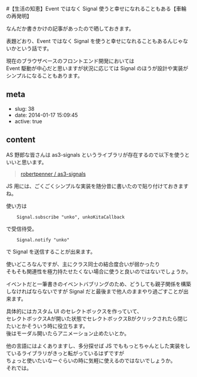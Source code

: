 #【生活の知恵】Event ではなく Signal 使うと幸せになれることもある【車輪の再発明】

なんだか書きかけの記事があったので晒しておきます。

表題どおり、Event ではなく Signal を使うと幸せになれることもあるんじゃないかという話です。

現在のブラウザベースのフロントエンド開発においては  
Event 駆動が中心だと思いますが状況に応じては Signal のほうが設計や実装がシンプルになることもあります。

## meta

- slug: 38
- date: 2014-01-17 15:09:45
- active: true

## content

AS 野郎な皆さんは as3-signals というライブラリが存在するので以下を使うといいと思います。

> [robertpenner / as3-signals](https://github.com/robertpenner/as3-signals)

JS 用には、ごくごくシンプルな実装を随分昔に書いたので貼り付けておきますね。

<script src="https://gist.github.com/glassesfactory/eceb9a152df8da8ac2ae.js"></script>

使い方は

```
    Signal.subscribe "unko", unkoKitaCallback
```

で受信待受。

```
    Signal.notify "unko"
```

で Signal を送信することが出来ます。

使いどころなんですが、主にクラス同士の結合度合いが弱かったり  
そもそも関連性を極力持たせたくない場合に使うと良いのではないでしょうか。

イベントだと一筆書きのイベントバブリングのため、どうしても親子関係を構築しなければならないですが Signal  だと最後まで他人のままやり過ごすことが出来ます。

具体的にはカスタム UI のセレクトボックスを作っていて、  
セレクトボックスAが開いた状態でセレクトボックスBがクリックされたら閉じたいとかそういう時に役立ちます。  
後はモーダル開いたらアニメーション止めたいとか。

他の言語にはよくありますし、多分探せば JS でももっとちゃんとした実装をしているライブラリがきっと転がっているはずですが  
ちょっと使いたいなーぐらいの時に気軽に使えるのではないでしょうか。  
それでは。
